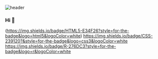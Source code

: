 

<!--
**JiwoOoNam/JiwoOoNam** is a ✨ _special_ ✨ repository because its `README.md` (this file) appears on your GitHub profile.

Here are some ideas to get you started:

- 🔭 I’m currently working on ...
- 🌱 I’m currently learning ...
- 👯 I’m looking to collaborate on ...
- 🤔 I’m looking for help with ...
- 💬 Ask me about ...
- 📫 How to reach me: ...
- 😄 Pronouns: ...
- ⚡ Fun fact: ...
-->
![header](https://capsule-render.vercel.app/api?type=waving&color=gradient&height=120&animation=fadeIn&section=footer&text=🌱🍄🌵&fontAlign=70)
### Hi 👋

(https://img.shields.io/badge/HTML5-E34F26?style=for-the-badge&logo=html5&logoColor=white)
https://img.shields.io/badge/CSS-239120?&style=for-the-badge&logo=css3&logoColor=white
	https://img.shields.io/badge/R-276DC3?style=for-the-badge&logo=r&logoColor=white
 
